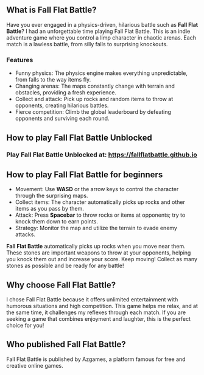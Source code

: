 <h2 data-pm-slice="0 0 []">What is Fall Flat Battle?</h2>
<p>Have you ever engaged in a physics-driven, hilarious battle such as <strong>Fall Flat Battle</strong>? I had an unforgettable time playing Fall Flat Battle. This is an indie adventure game where you control a limp character in chaotic arenas. Each match is a lawless battle, from silly falls to surprising knockouts.</p>
<h3>Features</h3>
<ul>
<li>Funny physics: The physics engine makes everything unpredictable, from falls to the way items fly.</li>
<li>Changing arenas: The maps constantly change with terrain and obstacles, providing a fresh experience.</li>
<li>Collect and attack: Pick up rocks and random items to throw at opponents, creating hilarious battles.</li>
<li>Fierce competition: Climb the global leaderboard by defeating opponents and surviving each round.</li>
</ul>
<h2>How to play Fall Flat Battle Unblocked</h2>
<h3>Play&nbsp;Fall Flat Battle Unblocked at:&nbsp;<a href="https://fallflatbattle.github.io">https://fallflatbattle.github.io</a></h3>
<h2>How to play Fall Flat Battle for beginners</h2>
<ul>
<li>Movement: Use <strong>WASD</strong> or the arrow keys to control the character through the surprising maps.</li>
<li>Collect items: The character automatically picks up rocks and other items as you pass by them.</li>
<li>Attack: Press <strong>Spacebar</strong> to throw rocks or items at opponents; try to knock them down to earn points.</li>
<li>Strategy: Monitor the map and utilize the terrain to evade enemy attacks.</li>
</ul>
<p><strong>Fall Flat Battle</strong>&nbsp;automatically picks up rocks when you move near them. These stones are important weapons to throw at your opponents, helping you knock them out and increase your score. Keep moving! Collect as many stones as possible and be ready for any battle!</p>
<h2>Why choose Fall Flat Battle?</h2>
<p>I chose Fall Flat Battle because it offers unlimited entertainment with humorous situations and high competition. This game helps me relax, and at the same time, it challenges my reflexes through each match. If you are seeking a game that combines enjoyment and laughter, this is the perfect choice for you!</p>
<h2>Who published Fall Flat Battle?</h2>
<p>Fall Flat Battle is published by Azgames, a platform famous for free and creative online games.</p>
<div id="gtx-trans" style="position: absolute; left: 500px; top: 186.469px;">&nbsp;</div>

